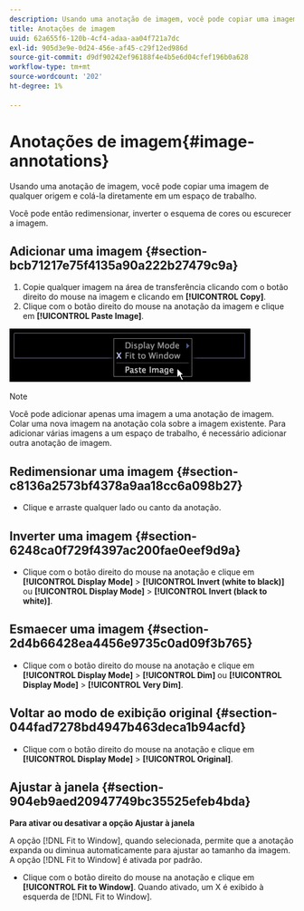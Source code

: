 ```yaml
---
description: Usando uma anotação de imagem, você pode copiar uma imagem de qualquer origem e colá-la diretamente em um espaço de trabalho.
title: Anotações de imagem
uuid: 62a655f6-120b-4cf4-adaa-aa04f721a7dc
exl-id: 905d3e9e-0d24-456e-af45-c29f12ed986d
source-git-commit: d9df90242ef96188f4e4b5e6d04cfef196b0a628
workflow-type: tm+mt
source-wordcount: '202'
ht-degree: 1%

---
```


# Anotações de imagem{#image-annotations}

Usando uma anotação de imagem, você pode copiar uma imagem de qualquer origem e colá-la diretamente em um espaço de trabalho.

Você pode então redimensionar, inverter o esquema de cores ou escurecer a imagem.

## Adicionar uma imagem {#section-bcb71217e75f4135a90a222b27479c9a}

1. Copie qualquer imagem na área de transferência clicando com o botão direito do mouse na imagem e clicando em **[!UICONTROL Copy]**.
1. Clique com o botão direito do mouse na anotação da imagem e clique em **[!UICONTROL Paste Image]**.

![](assets/mnu_Image_Paste.png)

>[!NOTE]
>
>Você pode adicionar apenas uma imagem a uma anotação de imagem. Colar uma nova imagem na anotação cola sobre a imagem existente. Para adicionar várias imagens a um espaço de trabalho, é necessário adicionar outra anotação de imagem.

## Redimensionar uma imagem {#section-c8136a2573bf4378a9aa18cc6a098b27}

* Clique e arraste qualquer lado ou canto da anotação.

## Inverter uma imagem {#section-6248ca0f729f4397ac200fae0eef9d9a}

* Clique com o botão direito do mouse na anotação e clique em **[!UICONTROL Display Mode]** > **[!UICONTROL Invert (white to black)]** ou **[!UICONTROL Display Mode]** > **[!UICONTROL Invert (black to white)]**.

## Esmaecer uma imagem {#section-2d4b66428ea4456e9735c0ad09f3b765}

* Clique com o botão direito do mouse na anotação e clique em **[!UICONTROL Display Mode]** > **[!UICONTROL Dim]** ou **[!UICONTROL Display Mode]** > **[!UICONTROL Very Dim]**.

## Voltar ao modo de exibição original {#section-044fad7278bd4947b463deca1b94acfd}

* Clique com o botão direito do mouse na anotação e clique em **[!UICONTROL Display Mode]** > **[!UICONTROL Original]**.

## Ajustar à janela {#section-904eb9aed20947749bc35525efeb4bda}

**Para ativar ou desativar a opção Ajustar à janela**

A opção [!DNL Fit to Window], quando selecionada, permite que a anotação expanda ou diminua automaticamente para ajustar ao tamanho da imagem. A opção [!DNL Fit to Window] é ativada por padrão.

* Clique com o botão direito do mouse na anotação e clique em **[!UICONTROL Fit to Window]**. Quando ativado, um X é exibido à esquerda de [!DNL Fit to Window].
